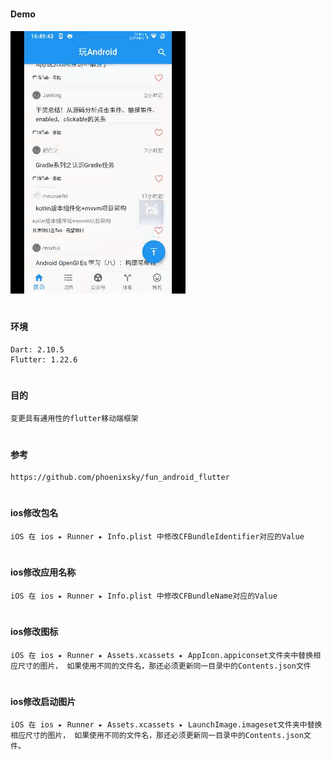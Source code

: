#
#### Demo

![image](https://github.com/153437803/flutter_app_frame/blob/master/image20210223164946.gif )

#
#### 环境
```
Dart: 2.10.5
Flutter: 1.22.6
```

#
#### 目的
```
变更具有通用性的flutter移动端框架
```

#
#### 参考
```
https://github.com/phoenixsky/fun_android_flutter
```

#
#### ios修改包名
```
iOS 在 ios ▸ Runner ▸ Info.plist 中修改CFBundleIdentifier对应的Value
```

#
#### ios修改应用名称
```
iOS 在 ios ▸ Runner ▸ Info.plist 中修改CFBundleName对应的Value
```

#
#### ios修改图标
```
iOS 在 ios ▸ Runner ▸ Assets.xcassets ▸ AppIcon.appiconset文件夹中替换相应尺寸的图片， 如果使用不同的文件名，那还必须更新同一目录中的Contents.json文件
```

#
#### ios修改启动图片
```
iOS 在 ios ▸ Runner ▸ Assets.xcassets ▸ LaunchImage.imageset文件夹中替换相应尺寸的图片， 如果使用不同的文件名，那还必须更新同一目录中的Contents.json文件。
```